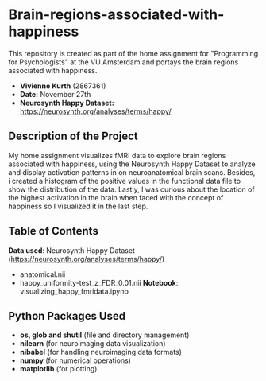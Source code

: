 # Brain-regions-associated-with-happiness
This repository is created as part of the home assignment for "Programming for Psychologists" at the VU Amsterdam and portays the brain regions associated with happiness.

+ **Vivienne Kurth** (2867361)
+ **Date:** November 27th
+ **Neurosynth Happy Dataset:** https://neurosynth.org/analyses/terms/happy/

## Description of the Project
My home assignment visualizes fMRI data to explore brain regions associated with happiness, using the Neurosynth Happy Dataset to analyze and display activation patterns in on neuroanatomical brain scans. Besides, i created a histogram of the positive values in the functional data file to show the distribution of the data. Lastly, I was curious about the location of the highest activation in the brain when faced with the concept of happiness so I visualized it in the last step. 

## Table of Contents
**Data used**: Neurosynth Happy Dataset (https://neurosynth.org/analyses/terms/happy/)
+ anatomical.nii
+ happy_uniformity-test_z_FDR_0.01.nii
**Notebook**: visualizing_happy_fmridata.ipynb

## Python Packages Used
+ **os, glob and shutil** (file and directory management)
+ **nilearn** (for neuroimaging data visualization)
+ **nibabel** (for handling neuroimaging data formats)
+ **numpy** (for numerical operations)
+ **matplotlib** (for plotting)